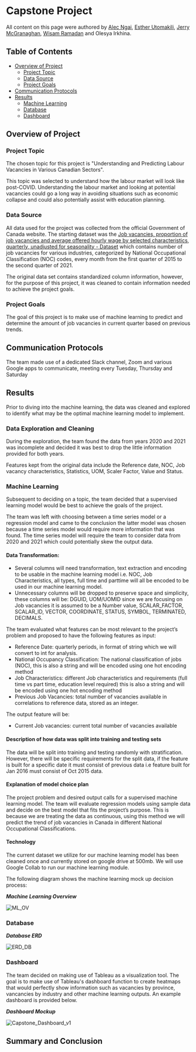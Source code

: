 # Capstone Project

All content on this page were authored by [Alec Ngai](https://github.com/alecngai), [Esther Utomakili](https://github.com/EstherUto), [Jerry McGranaghan](https://github.com/JerryMcG), [Wisam Ramadan](https://github.com/WisamRamadan) and Olesya Irkhina.

## Table of Contents
- [Overview of Project](#overview-of-project)
  * [Project Topic](#project-topic)
  * [Data Source](#data-source)
  * [Project Goals](#project-goals)
- [Communication Protocols](#communication-protocols)
- [Results](#results)
  * [Machine Learning](#machine-learning)
  * [Database](#database)
  * [Dashboard](#dashboard)

## Overview of Project

### Project Topic

The chosen topic for this project is "Understanding and Predicting Labour Vacancies in Various Canadian Sectors".

This topic was selected to understand how the labour market will look like post-COVID. Understanding the labour market and looking at potential vacancies could go a long way in avoiding situations such as economic collapse and could also potentially assist with education planning.

### Data Source

All data used for the project was collected from the official Government of Canada website. The starting dataset was the [Job vacancies, proportion of job vacancies and average offered hourly wage by selected characteristics, quarterly, unadjusted for seasonality - Dataset](https://open.canada.ca/data/en/dataset/67f90ff0-12ea-429a-99a6-7b41c73863a0/resource/2cfa6a73-0b66-4b6e-a07b-7285f0ea774c) which contains number of job vacancies for various industries, categorized by National Occupational Classification (NOC) codes, every month from the first quarter of 2015 to the second quarter of 2021.

The original data set contains standardized column information, however, for the purpose of this project, it was cleaned to contain information needed to achieve the project goals. 

### Project Goals

The goal of this project is to make use of machine learning to predict and determine the amount of job vacancies in current quarter based on previous trends.

## Communication Protocols

The team made use of a dedicated Slack channel, Zoom and various Google apps to communicate, meeting every Tuesday, Thursday and Saturday

## Results

Prior to diving into the machine learning, the data was cleaned and explored to identify what may be the optimal machine learning model to implement.

### Data Exploration and Cleaning

During the exploration, the team found the data from years 2020 and 2021 was incomplete and decided it was best to drop the little information provided for both years. 

Features kept from the original data include the Reference date, NOC, Job vacancy characteristics, Statistics, UOM, Scaler Factor, Value and Status.

### Machine Learning

Subsequent to deciding on a topic, the team decided that a supervised learning model would be best to achieve the goals of the project. 

The team was left with choosing between a time series model or a regression model and came to the conclusion the latter model was chosen because a time series model would require more information that was found. The time series model will require the team to consider data from 2020 and 2021 which could potentially skew the output data.

#### Data Transformation:
* Several columns will need transformation, text extraction and encoding to be usable in the machine learning model i.e. NOC, Job Characteristics, all types, full time and parttime will all be encoded to be used in our machine learning model. 
* Unnecessary columns will be dropped to preserve space and simplicity, these columns will be: DGUID, UOM/UOMID since we are focusing on Job vacancies it is assumed to be a Number value, SCALAR_FACTOR, SCALAR_ID, VECTOR, COORDINATE, STATUS, SYMBOL, TERMINATED, DECIMALS.  


The team evaluated what features can be most relevant to the project’s problem and proposed to have the following features as input:

*	Reference Date: quarterly periods, in format of string which we will convert to int for analysis. 
*	National Occupancy Classification: The national classification of jobs (NOC), this is also a string and will be encoded using one hot encoding method
* Job Characteristics: different Job characteristics and requirements (full time vs part time, education level required) this is also a string and will be encoded using one hot encoding method
* Previous Job Vacancies: total number of vacancies available in correlations to reference data, stored as an integer. 

The output feature will be:

* Current Job vacancies: current total number of vacancies available 

#### Description of how data was split into training and testing sets

The data will be split into training and testing randomly with stratification. However, there will be specific requirements for the split data, if the feature is built for a specific date it must consist of previous data i.e feature built for Jan 2016 must consist of Oct 2015 data. 

#### Explanation of model choice plan

The project problem and desired output calls for a supervised machine learning model. The team will evaluate regression models using sample data and decide on the best model that fits the project’s purpose. This is because we are treating the data as continuous, using this method we will predict the trend of job vacancies in Canada in different National Occupational Classifications. 

#### Technology 

The current dataset we utilize for our machine learning model has been cleaned once and currently stored on google drive at 500mb. We will use Google Collab to run our machine learning module. 


The following diagram shows the machine learning mock up decision process:

**_Machine Learning Overview_**

![ML_OV](https://raw.githubusercontent.com/alecngai/Data_Capstone_2021_Group_3/main/Machine_Learning/Resources/Machine_Learning_Flow_Chart.png)

### Database
 
**_Database ERD_**

![ERD_DB](https://user-images.githubusercontent.com/86085601/140614511-1427f635-9ce5-45d7-8238-4f3b1daa528c.jpg)

### Dashboard

The team decided on making use of Tableau as a visualization tool. The goal is to make use of Tableau's dashboard function to create heatmaps that would perfectly show information such as vacancies by province, vancancies by industry and other machine learning outputs. An example dashboard is provided below.

**_Dashboard Mockup_**

![Capstone_Dashboard_v1](https://user-images.githubusercontent.com/86085601/140632658-7f032709-a3c6-4db3-8fbc-460220f0230c.png)


## Summary and Conclusion

